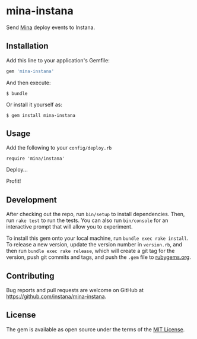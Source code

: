 # mina-instana

Send [Mina](http://nadarei.co/mina/) deploy events to Instana.

## Installation

Add this line to your application's Gemfile:

```ruby
gem 'mina-instana'
```

And then execute:

    $ bundle

Or install it yourself as:

    $ gem install mina-instana

## Usage

Add the following to your `config/deploy.rb`
```
require 'mina/instana'
```
Deploy...

Profit!

## Development

After checking out the repo, run `bin/setup` to install dependencies. Then, run `rake test` to run the tests. You can also run `bin/console` for an interactive prompt that will allow you to experiment.

To install this gem onto your local machine, run `bundle exec rake install`. To release a new version, update the version number in `version.rb`, and then run `bundle exec rake release`, which will create a git tag for the version, push git commits and tags, and push the `.gem` file to [rubygems.org](https://rubygems.org).

## Contributing

Bug reports and pull requests are welcome on GitHub at https://github.com/instana/mina-instana.


## License

The gem is available as open source under the terms of the [MIT License](http://opensource.org/licenses/MIT).

